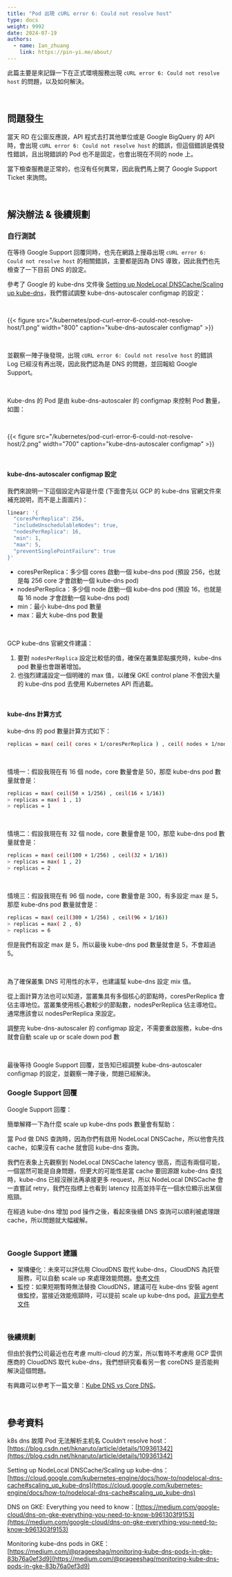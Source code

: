```yaml
---
title: "Pod 出現 cURL error 6: Could not resolve host"
type: docs
weight: 9992
date: 2024-07-19
authors:
  - name: Ian_zhuang
    link: https://pin-yi.me/about/
---
```


此篇主要是來記錄一下在正式環境服務出現 `cURL error 6: Could not resolve host` 的問題，以及如何解決。

<br>

## 問題發生

當天 RD 在公窗反應說，API 程式去打其他單位或是 Google BigQuery 的 API 時，會出現 `cURL error 6: Could not resolve host` 的錯誤，但這個錯誤是偶發性錯誤，且出現錯誤的 Pod 也不是固定，也會出現在不同的 node 上。

當下檢查服務是正常的，也沒有任何異常，因此我們馬上開了 Google Support Ticket 來詢問。

<br>

## 解決辦法 & 後續規劃

### 自行測試

在等待 Google Support 回覆同時，也先在網路上搜尋出現 `cURL error 6: Could not resolve host` 的相關錯誤，主要都是因為 DNS 導致，因此我們也先檢查了一下目前 DNS 的設定。

參考了 Google 的 kube-dns 文件後 [Setting up NodeLocal DNSCache/Scaling up kube-dns](https://cloud.google.com/kubernetes-engine/docs/how-to/nodelocal-dns-cache#scaling_up_kube-dns)，我們嘗試調整 kube-dns-autoscaler configmap 的設定：

<br>

{{< figure src="/kubernetes/pod-curl-error-6-could-not-resolve-host/1.png" width="800" caption="kube-dns-autoscaler configmap" >}}

<br>

並觀察一陣子後發現，出現 `cURL error 6: Could not resolve host` 的錯誤 Log 已經沒有再出現，因此我們認為是 DNS 的問題，並回報給 Google Support。

<br>

Kube-dns 的 Pod 是由 kube-dns-autoscaler 的 configmap 來控制 Pod 數量，如圖：

<br>

{{< figure src="/kubernetes/pod-curl-error-6-could-not-resolve-host/2.png" width="700" caption="kube-dns-autoscaler configmap" >}}

<br>

#### kube-dns-autoscaler configmap 設定

我們來說明一下這個設定內容是什麼 (下面會先以 GCP 的 kube-dns 官網文件來補充說明，而不是上面圖片)：

```bash {filename="configmap kube-dns-autoscaler"}
linear: '{
  "coresPerReplica": 256,
  "includeUnschedulableNodes": true,
  "nodesPerReplica": 16,
  "min": 1,
  "max": 5,
  "preventSinglePointFailure": true
}'
```

- coresPerReplica：多少個 cores 啟動一個 kube-dns pod (預設 256，也就是每 256 core 才會啟動一個 kube-dns pod)
- nodesPerReplica：多少個 node 啟動一個 kube-dns pod (預設 16，也就是每 16 node 才會啟動一個 kube-dns pod)
- min：最小 kube-dns pod 數量
- max：最大 kube-dns pod 數量

<br>

GCP kube-dns 官網文件建議：

1. 要對 `nodesPerReplica` 設定比較低的值，確保在叢集節點擴充時，kube-dns pod 數量也會跟著增加。
2. 也強烈建議設定一個明確的 max 值，以確保 GKE control plane 不會因大量的 kube-dns pod 去使用 Kubernetes API 而過載。

<br>

#### kube-dns 計算方式

kube-dns 的 pod 數量計算方式如下：

```bash
replicas = max( ceil( cores × 1/coresPerReplica ) , ceil( nodes × 1/nodesPerReplica ), maxValue )
```

<br>

情境一：假設我現在有 16 個 node，core 數量會是 50，那麼 kube-dns pod 數量就會是：

```bash
replicas = max( ceil(50 × 1/256) , ceil(16 × 1/16))
> replicas = max( 1 , 1)
> replicas = 1
```

<br>

情境二：假設我現在有 32 個 node，core 數量會是 100，那麼 kube-dns pod 數量就會是：

```bash
replicas = max( ceil(100 × 1/256) , ceil(32 × 1/16))
> replicas = max( 1 , 2)
> replicas = 2
```

<br>

情境三：假設我現在有 96 個 node，core 數量會是 300，有多設定 max 是 5，那麼 kube-dns pod 數量就會是：

```bash
replicas = max( ceil(300 × 1/256) , ceil(96 × 1/16))
> replicas = max( 2 , 6)
> replicas = 6
```

但是我們有設定 max 是 5，所以最後 kube-dns pod 數量就會是 5，不會超過 5。

<br>

為了確保叢集 DNS 可用性的水平，也建議幫 kube-dns 設定 mix 值。

從上面計算方法也可以知道，當叢集具有多個核心的節點時，coresPerReplica 會佔主導地位。當叢集使用核心數較少的節點數，nodesPerReplica 佔主導地位。通常應該會以 nodesPerReplica 來設定。

調整完 kube-dns-autoscaler 的 configmap 設定，不需要重啟服務，kube-dns 就會自動 scale up or scale down pod 數

<br>

最後等待 Google Support 回覆，並告知已經調整 kube-dns-autoscaler configmap 的設定，並觀察一陣子後，問題已經解決。

### Google Support 回覆

Google Support 回覆：

簡單解釋一下為什麼 scale up kube-dns pods 數量會有幫助：

當 Pod 做 DNS 查詢時，因為你們有啟用 NodeLocal DNSCache，所以他會先找 cache，如果沒有 cache 就會回 kube-dns 查詢。

我們在表象上先觀察到 NodeLocal DNSCache latency 很高，而這有兩個可能，一個當然可能是自身問題，但更大的可能性是當 cache 要回源跟 kube-dns 查找時，kube-dns 已經沒辦法再承接更多 request，所以 NodeLocal DNSCache 會一直嘗試 retry，我們在指標上也看到 latency 拉高並持平在一個水位顯示出某個瓶頸。

在經過 kube-dns 增加 pod 操作之後，看起來後續 DNS 查詢可以順利被處理跟 cache，所以問題就大幅緩解。

<br>

### Google Support 建議

- 架構優化：未來可以評估用 CloudDNS 取代 kube-dns，CloudDNS 為託管服務，可以自動 scale up 來處理效能問題。[參考文件](https://medium.com/google-cloud/dns-on-gke-everything-you-need-to-know-b961303f9153)
- 監控：如果短期暫時無法替換 CloudDNS，建議可在 kube-dns 安裝 agent 做監控，當接近效能瓶頸時，可以提前 scale up kube-dns pod。[非官方參考文件](https://medium.com/@prageeshag/monitoring-kube-dns-pods-in-gke-83b76a0ef3d9)

<br>

### 後續規劃

但由於我們公司最近也在考慮 multi-cloud 的方案，所以暫時不考慮用 GCP 雲供應商的 CloudDNS 取代 kube-dns，我們想研究看看另一套 coreDNS 是否能夠解決這個問題。

有興趣可以參考下一篇文章：[Kube DNS vs Core DNS](../kube-dns-vs-core-dns)。

<br>

## 參考資料

k8s dns 故障 Pod 无法解析主机名 Couldn‘t resolve host：[https://blog.csdn.net/hknaruto/article/details/109361342](https://blog.csdn.net/hknaruto/article/details/109361342)

Setting up NodeLocal DNSCache/Scaling up kube-dns：[https://cloud.google.com/kubernetes-engine/docs/how-to/nodelocal-dns-cache#scaling_up_kube-dns](https://cloud.google.com/kubernetes-engine/docs/how-to/nodelocal-dns-cache#scaling_up_kube-dns)

DNS on GKE: Everything you need to know：[https://medium.com/google-cloud/dns-on-gke-everything-you-need-to-know-b961303f9153](https://medium.com/google-cloud/dns-on-gke-everything-you-need-to-know-b961303f9153)

Monitoring kube-dns pods in GKE：[https://medium.com/@prageeshag/monitoring-kube-dns-pods-in-gke-83b76a0ef3d9](https://medium.com/@prageeshag/monitoring-kube-dns-pods-in-gke-83b76a0ef3d9)
